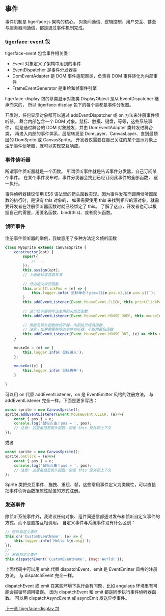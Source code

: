 ## 事件

事件机制是 tigerface.js 架构的核心。
对象间通信、逻辑控制、用户交互、甚至与服务器间通信，都是通过事件机制完成。

### tigerface-event 包
tigerface-event 包含事件相关类：

* Event 对象定义了架构中用到的事件
* EventDispatcher 是事件分发器类
* DomEventAdapter 是 DOM 事件适配器类，负责将 DOM 事件转化为内部事件
* FrameEventGenerator 是重绘和帧事件引擎

tigerface-display 包的基类显示对象类 DisplayObject 是从 EventDispatcher 继承而来的，
所以 tigerface-display 包下的每个类都是事件分发器。

开发时，任何显示对象都可以通过 addEventDispatcher 或 on 方法来注册事件侦听器。
舞台内部包含一个 DOM 对象。鼠标、触摸、键盘，等等，这些系统事件，
就是通过舞台的 DOM 对象触发，并由 DomEventAdapter 类转发进舞台类，
再进入内部的事件体系，层层转发至
DomLayer、CanvasLayer、直到最顶层的 DomSprite 或 CanvasSprite。
开发者仅需要在自己关注的某个显示对象上注册事件侦听器，就可以实现交互响应。

### 事件侦听器

所谓事件侦听器就是一个函数。
所谓侦听事件就是告诉事件分发器，自己订阅某个事件。
在某个事件发布时，事件分发器会找到已经订阅此事件的全部函数，
逐一执行。

事件侦听器建议使用 ES6 语法里的箭头函数实现。因为事件发布而调用侦听器函数的执行时，是没有 this 对象的，
如果需要使用 this 来找到相应的源对象，就需要开发者在注册侦听器函数时就已经绑定了 this。
了解了这点，开发者也可以根据自己的需要，用匿名函数、bind(this)、或者箭头函数。

### 侦听事件

注册事件侦听器的举例，我故意用了多种方法定义侦听函数
```javascript
class MySprite extends CanvasSprite {
    constructor(opt) {
        super({
            // ...
        });
        this.assign(opt);
        // 上面是标准套路写法
        
        // 行内定义成员函数
        this.printClickPos = (e) => {
            this.logger.info(`鼠标单击！pos=(${e.pos.x},${e.pos.y})`);
        }
        this.addEventListener(Event.MouseEvent.CLICK, this.printClickPos);
        
        // 这个侦听器的写法是用箭头成员函数
        this.addEventListener(Event.MouseEvent.MOUSE_OVER, this.mouseIn);
        
        // 用匿名箭头函数做侦听器，内部执行成员函数.
        // 注意！如果需要移除的事件侦听器，不能用匿名函数
        this.addEventListener(Event.MouseEvent.MOUSE_OUT, (e) => this.mouseOut);
    }
    
    mouseIn = (e) => {
        this.logger.info('鼠标进入');
    };
    
    mouseOut(e) {
        this.logger.info('鼠标离开');
    }
    
}
```
可以用 on 代替 addEventListener，on 是 EventEmitter 风格的注册方法，
与 addEventListener 完全一样。下面是更多写法：

```javascript
const sprite = new CanvasSprite();
sprite.addEventListener(Event.MouseEvent.CLICK, (e)=>{
    const { pos } = e;
    console.log('鼠标点击！pos = ', pos);
    // 注意: 这里虽然是箭头函数，但是 this 是外部上下文
});

```
或者
```javascript
const sprite = new CanvasSprite();
sprite.onClick = (e)=>{
    const { pos } = e;
    console.log('鼠标点击！pos = ', pos);
    // 注意: 这里虽然是箭头函数，但是 this 是外部上下文
};

```
Sprite 类把交互事件、拖拽、重绘、帧，这些常用事件定义为类属性，可以直接把事件侦听函数按属性赋值的方式注册。
### 发送事件
除侦听系统事件外，我建议任何对象、组件间通信都通过发布和侦听自定义事件的方式，而不是直接互相调用。
自定义事件与系统事件没有什么区别：
```javascript
// 侦听自定义事件
this.on('CustomEventName', (e) => {
    this.logger.info(`Hello ${e.msg}`);
});
// ...
// 发送自定义事件
this.dispatchEvent('CustomEventName', {msg:'World!'});
```
上面代码中可以用 emit 代替 dispatchEvent，emit 是 EventEmitter 风格的注册方法，
与 dispatchEvent 完全一样。

dispatchEvent 或 emit 在某些环境下执行会有问题，比如 angularjs 环境里有可能会报循环调用错误。
因为 dispatchEvent 和 emit 都是同步执行事件侦听器函数。
可以用 dispatchAsyncEvent 或 asyncEmit 发送异步事件。

[下一章 tigerface-display 包](package.md)